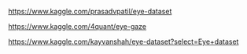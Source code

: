 https://www.kaggle.com/prasadvpatil/eye-dataset

https://www.kaggle.com/4quant/eye-gaze

https://www.kaggle.com/kayvanshah/eye-dataset?select=Eye+dataset
